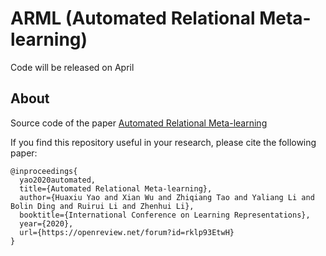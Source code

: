 # ARML (Automated Relational Meta-learning)
Code will be released on April

## About
Source code of the paper [Automated Relational Meta-learning](https://openreview.net/forum?id=rklp93EtwH)

If you find this repository useful in your research, please cite the following paper:
```
@inproceedings{
  yao2020automated,
  title={Automated Relational Meta-learning},
  author={Huaxiu Yao and Xian Wu and Zhiqiang Tao and Yaliang Li and Bolin Ding and Ruirui Li and Zhenhui Li},
  booktitle={International Conference on Learning Representations},
  year={2020},
  url={https://openreview.net/forum?id=rklp93EtwH}
}
```


